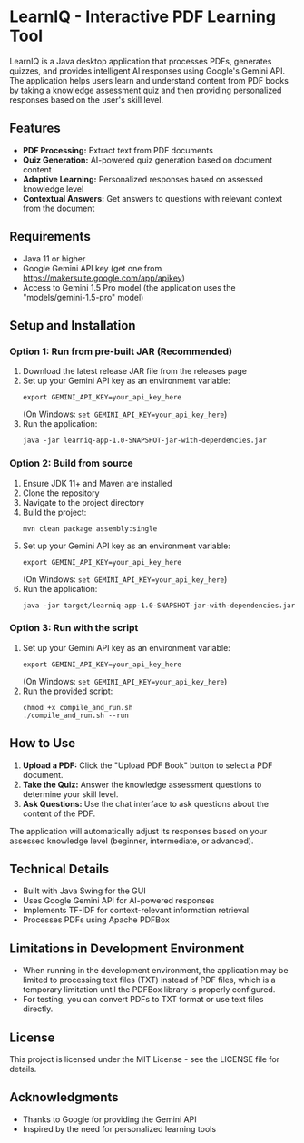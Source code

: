 # LearnIQ - Interactive PDF Learning Tool

LearnIQ is a Java desktop application that processes PDFs, generates quizzes, and provides intelligent AI responses using Google's Gemini API. The application helps users learn and understand content from PDF books by taking a knowledge assessment quiz and then providing personalized responses based on the user's skill level.

## Features

- **PDF Processing:** Extract text from PDF documents
- **Quiz Generation:** AI-powered quiz generation based on document content
- **Adaptive Learning:** Personalized responses based on assessed knowledge level
- **Contextual Answers:** Get answers to questions with relevant context from the document

## Requirements

- Java 11 or higher
- Google Gemini API key (get one from https://makersuite.google.com/app/apikey)
- Access to Gemini 1.5 Pro model (the application uses the "models/gemini-1.5-pro" model)

## Setup and Installation

### Option 1: Run from pre-built JAR (Recommended)

1. Download the latest release JAR file from the releases page
2. Set up your Gemini API key as an environment variable:
   ```
   export GEMINI_API_KEY=your_api_key_here
   ```
   (On Windows: `set GEMINI_API_KEY=your_api_key_here`)
3. Run the application:
   ```
   java -jar learniq-app-1.0-SNAPSHOT-jar-with-dependencies.jar
   ```

### Option 2: Build from source

1. Ensure JDK 11+ and Maven are installed
2. Clone the repository
3. Navigate to the project directory
4. Build the project:
   ```
   mvn clean package assembly:single
   ```
5. Set up your Gemini API key as an environment variable:
   ```
   export GEMINI_API_KEY=your_api_key_here
   ```
   (On Windows: `set GEMINI_API_KEY=your_api_key_here`)
6. Run the application:
   ```
   java -jar target/learniq-app-1.0-SNAPSHOT-jar-with-dependencies.jar
   ```

### Option 3: Run with the script

1. Set up your Gemini API key as an environment variable:
   ```
   export GEMINI_API_KEY=your_api_key_here
   ```
   (On Windows: `set GEMINI_API_KEY=your_api_key_here`)
2. Run the provided script:
   ```
   chmod +x compile_and_run.sh
   ./compile_and_run.sh --run
   ```

## How to Use

1. **Upload a PDF:** Click the "Upload PDF Book" button to select a PDF document.
2. **Take the Quiz:** Answer the knowledge assessment questions to determine your skill level.
3. **Ask Questions:** Use the chat interface to ask questions about the content of the PDF.

The application will automatically adjust its responses based on your assessed knowledge level (beginner, intermediate, or advanced).

## Technical Details

- Built with Java Swing for the GUI
- Uses Google Gemini API for AI-powered responses
- Implements TF-IDF for context-relevant information retrieval
- Processes PDFs using Apache PDFBox

## Limitations in Development Environment

- When running in the development environment, the application may be limited to processing text files (TXT) instead of PDF files, which is a temporary limitation until the PDFBox library is properly configured.
- For testing, you can convert PDFs to TXT format or use text files directly.

## License

This project is licensed under the MIT License - see the LICENSE file for details.

## Acknowledgments

- Thanks to Google for providing the Gemini API
- Inspired by the need for personalized learning tools